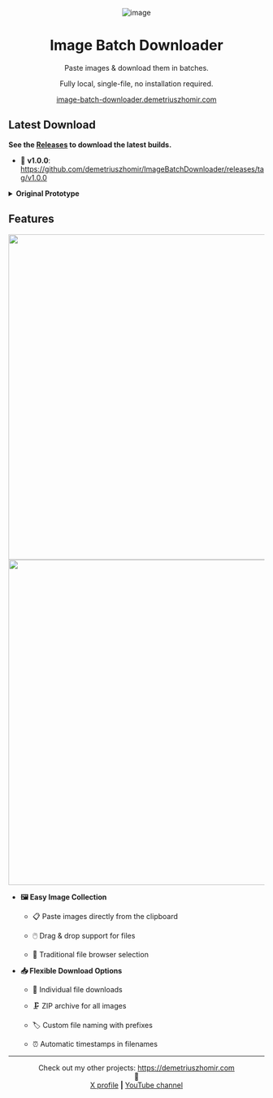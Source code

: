 <div align="center">

![image](https://github.com/user-attachments/assets/fadff3f2-e711-4485-a6dc-2da0b32e661c)

# Image Batch Downloader

Paste images & download them in batches.

Fully local, single-file, no installation required.

[image-batch-downloader.demetriuszhomir.com](https://image-batch-downloader.demetriuszhomir.com)
</div>

## Latest Download

**See the [Releases](https://github.com/demetriuszhomir/ImageBatchDownloader/releases) to download the latest builds.**

- 🌟 **v1.0.0**: https://github.com/demetriuszhomir/ImageBatchDownloader/releases/tag/v1.0.0

<details>
<summary>
<b>Original Prototype</b>
</summary>

Also, you can download the original prototype here: [prototype/ImageBatchDownloader.html](prototype/ImageBatchDownloader.html)
<br>
The prototype is feature-complete and created entirely using GitHub Copilot.

</details>

## Features

<div align="center">
    <img src="https://github.com/user-attachments/assets/bd190e7e-b9f2-4800-9b83-b01cfe5422d0#gh-light-mode-only" width="640" />
    <img src="https://github.com/user-attachments/assets/8a5dd912-4aff-4ec6-afb9-60264f26fddf#gh-dark-mode-only" width="640" />
</div>

- **🖼️ Easy Image Collection**
    - 📋 Paste images directly from the clipboard

    - 🖱️ Drag & drop support for files
    - 📂 Traditional file browser selection

- **📥 Flexible Download Options**
    - 📄 Individual file downloads

    - 🗜️ ZIP archive for all images
    - 🏷️ Custom file naming with prefixes
    - ⏰ Automatic timestamps in filenames

---

<div align="center">

Check out my other projects: https://demetriuszhomir.com<br>
🔹<br>
[X profile](https://x.com/DemetriusZhomir) <b>|</b> [YouTube channel](https://www.youtube.com/@DemetriusZhomir)

</div>

